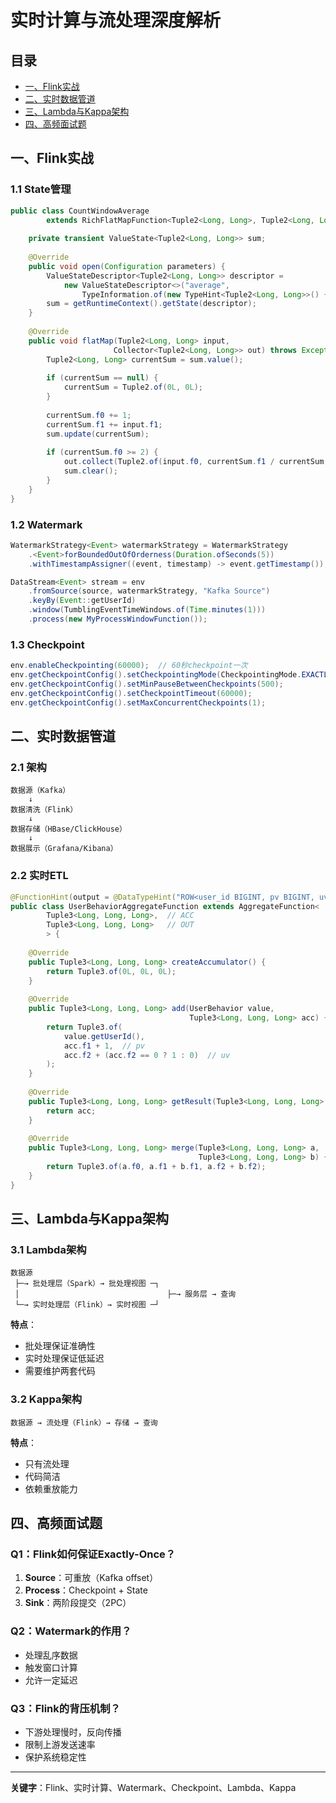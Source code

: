 # 实时计算与流处理深度解析

## 目录
- [一、Flink实战](#一flink实战)
- [二、实时数据管道](#二实时数据管道)
- [三、Lambda与Kappa架构](#三lambda与kappa架构)
- [四、高频面试题](#四高频面试题)

## 一、Flink实战

### 1.1 State管理

```java
public class CountWindowAverage 
        extends RichFlatMapFunction<Tuple2<Long, Long>, Tuple2<Long, Long>> {
    
    private transient ValueState<Tuple2<Long, Long>> sum;
    
    @Override
    public void open(Configuration parameters) {
        ValueStateDescriptor<Tuple2<Long, Long>> descriptor = 
            new ValueStateDescriptor<>("average", 
                TypeInformation.of(new TypeHint<Tuple2<Long, Long>>() {}));
        sum = getRuntimeContext().getState(descriptor);
    }
    
    @Override
    public void flatMap(Tuple2<Long, Long> input, 
                       Collector<Tuple2<Long, Long>> out) throws Exception {
        Tuple2<Long, Long> currentSum = sum.value();
        
        if (currentSum == null) {
            currentSum = Tuple2.of(0L, 0L);
        }
        
        currentSum.f0 += 1;
        currentSum.f1 += input.f1;
        sum.update(currentSum);
        
        if (currentSum.f0 >= 2) {
            out.collect(Tuple2.of(input.f0, currentSum.f1 / currentSum.f0));
            sum.clear();
        }
    }
}
```

### 1.2 Watermark

```java
WatermarkStrategy<Event> watermarkStrategy = WatermarkStrategy
    .<Event>forBoundedOutOfOrderness(Duration.ofSeconds(5))
    .withTimestampAssigner((event, timestamp) -> event.getTimestamp());

DataStream<Event> stream = env
    .fromSource(source, watermarkStrategy, "Kafka Source")
    .keyBy(Event::getUserId)
    .window(TumblingEventTimeWindows.of(Time.minutes(1)))
    .process(new MyProcessWindowFunction());
```

### 1.3 Checkpoint

```java
env.enableCheckpointing(60000);  // 60秒checkpoint一次
env.getCheckpointConfig().setCheckpointingMode(CheckpointingMode.EXACTLY_ONCE);
env.getCheckpointConfig().setMinPauseBetweenCheckpoints(500);
env.getCheckpointConfig().setCheckpointTimeout(60000);
env.getCheckpointConfig().setMaxConcurrentCheckpoints(1);
```

## 二、实时数据管道

### 2.1 架构

```
数据源（Kafka）
    ↓
数据清洗（Flink）
    ↓
数据存储（HBase/ClickHouse）
    ↓
数据展示（Grafana/Kibana）
```

### 2.2 实时ETL

```java
@FunctionHint(output = @DataTypeHint("ROW<user_id BIGINT, pv BIGINT, uv BIGINT>"))
public class UserBehaviorAggregateFunction extends AggregateFunction<
        Tuple3<Long, Long, Long>,  // ACC
        Tuple3<Long, Long, Long>   // OUT
        > {
    
    @Override
    public Tuple3<Long, Long, Long> createAccumulator() {
        return Tuple3.of(0L, 0L, 0L);
    }
    
    @Override
    public Tuple3<Long, Long, Long> add(UserBehavior value, 
                                        Tuple3<Long, Long, Long> acc) {
        return Tuple3.of(
            value.getUserId(),
            acc.f1 + 1,  // pv
            acc.f2 + (acc.f2 == 0 ? 1 : 0)  // uv
        );
    }
    
    @Override
    public Tuple3<Long, Long, Long> getResult(Tuple3<Long, Long, Long> acc) {
        return acc;
    }
    
    @Override
    public Tuple3<Long, Long, Long> merge(Tuple3<Long, Long, Long> a, 
                                          Tuple3<Long, Long, Long> b) {
        return Tuple3.of(a.f0, a.f1 + b.f1, a.f2 + b.f2);
    }
}
```

## 三、Lambda与Kappa架构

### 3.1 Lambda架构

```
数据源
 ├─→ 批处理层（Spark）→ 批处理视图 ─┐
 │                                 ├─→ 服务层 → 查询
 └─→ 实时处理层（Flink）→ 实时视图 ─┘
```

**特点**：
- 批处理保证准确性
- 实时处理保证低延迟
- 需要维护两套代码

### 3.2 Kappa架构

```
数据源 → 流处理（Flink）→ 存储 → 查询
```

**特点**：
- 只有流处理
- 代码简洁
- 依赖重放能力

## 四、高频面试题

### Q1：Flink如何保证Exactly-Once？

1. **Source**：可重放（Kafka offset）
2. **Process**：Checkpoint + State
3. **Sink**：两阶段提交（2PC）

### Q2：Watermark的作用？

- 处理乱序数据
- 触发窗口计算
- 允许一定延迟

### Q3：Flink的背压机制？

- 下游处理慢时，反向传播
- 限制上游发送速率
- 保护系统稳定性

---

**关键字**：Flink、实时计算、Watermark、Checkpoint、Lambda、Kappa

